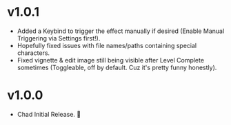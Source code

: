 # v1.0.1
- Added a Keybind to trigger the effect manually if desired (Enable Manual Triggering via Settings first!).
- Hopefully fixed issues with file names/paths containing special characters.
- Fixed vignette & edit image still being visible after Level Complete sometimes (Toggleable, off by default. Cuz it's pretty funny honestly).

# v1.0.0
- Chad Initial Release. :moyai:
